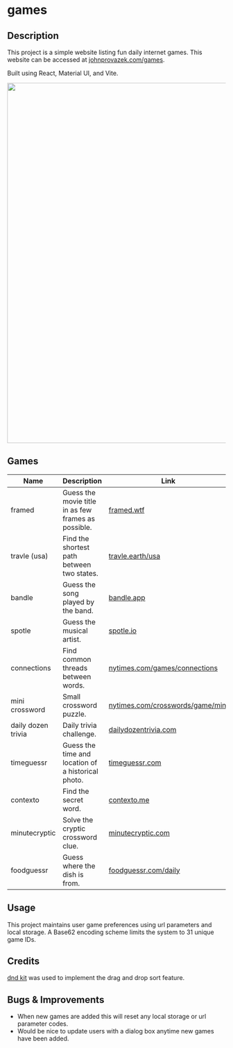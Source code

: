 # games

## Description

This project is a simple website listing fun daily internet games. This website can be accessed at
[johnprovazek.com/games](https://www.johnprovazek.com/games).

Built using React, Material UI, and Vite.

<div align="center">
  <picture>
    <img src="https://repository-images.githubusercontent.com/896580628/4afe8f08-e629-4945-a3b2-938cc34d082c" width="830px">
  </picture>
</div>

## Games

| Name               | Description                                         | Link                                                                             |
| ------------------ | --------------------------------------------------- | -------------------------------------------------------------------------------- |
| framed             | Guess the movie title in as few frames as possible. | [framed.wtf](https://framed.wtf/)                                                |
| travle (usa)       | Find the shortest path between two states.          | [travle.earth/usa](https://travle.earth/usa)                                     |
| bandle             | Guess the song played by the band.                  | [bandle.app](https://bandle.app/)                                                |
| spotle             | Guess the musical artist.                           | [spotle.io](https://spotle.io/)                                                  |
| connections        | Find common threads between words.                  | [nytimes.com/games/connections](https://www.nytimes.com/games/connections)       |
| mini crossword     | Small crossword puzzle.                             | [nytimes.com/crosswords/game/mini](https://www.nytimes.com/crosswords/game/mini) |
| daily dozen trivia | Daily trivia challenge.                             | [dailydozentrivia.com](https://dailydozentrivia.com/)                            |
| timeguessr         | Guess the time and location of a historical photo.  | [timeguessr.com](https://timeguessr.com/)                                        |
| contexto           | Find the secret word.                               | [contexto.me](https://contexto.me/)                                              |
| minutecryptic      | Solve the cryptic crossword clue.                   | [minutecryptic.com](https://www.minutecryptic.com/)                              |
| foodguessr         | Guess where the dish is from.                       | [foodguessr.com/daily](https://www.foodguessr.com/daily)                         |

## Usage

This project maintains user game preferences using url parameters and local storage. A Base62 encoding scheme limits the system to 31 unique game IDs.

## Credits

[dnd kit](https://dndkit.com/) was used to implement the drag and drop sort feature.

## Bugs & Improvements

- When new games are added this will reset any local storage or url parameter codes.
- Would be nice to update users with a dialog box anytime new games have been added.
